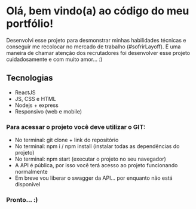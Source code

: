<h1>Olá, bem vindo(a) ao código do meu portfólio!</h1>
 <p>
Desenvolvi esse projeto para desmonstrar minhas habilidades técnicas e conseguir me recolocar no mercado de trabalho (#sofrirLayoff). E uma maneira de chamar   atenção dos recrutadores foi desenvolver esse projeto cuidadosamente e com muito amor... :)
 </p>

<h2>Tecnologias</h2>
<ul>
  <li>ReactJS</li>
  <li>JS, CSS e HTML</li>
  <li>Nodejs + express</li>
  <li>Responsivo (web e mobile)</li>
</ul>

<h3>Para acessar o projeto você deve utilizar o GIT:</h3>
<ul>
  <li>No terminal: git clone + link do repositório</li>
  <li>No terminal: npm i / npm install (instalar todas as dependências do projeto)</li>
  <li>No terminal: npm start (executar o projeto no seu navegador)</li>
  <li>A API é pública, por isso você terá acesso ao projeto funcionando normalmente</li>
  <li>Em breve vou liberar o swagger da API... por enquanto não está disponível</li>
</ul>
 
<h3>Pronto... :)</h3>
